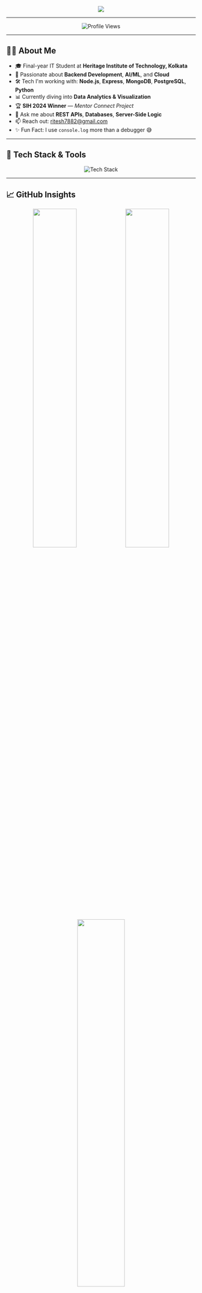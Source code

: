 <!-- README Banner -->
<p align="center">
  <img src="https://readme-typing-svg.demolab.com?font=JetBrains+Mono&size=28&duration=2000&pause=1000&color=36BCF7&center=true&vCenter=true&multiline=true&width=1000&lines=Hey+there!+I'm+Ritesh+Kumar+👋;Backend+Developer+|+Cloud+Lover+|+AI%2FML+Explorer;Turning+Coffee+%E2%98%95+into+Code+Everyday!">
</p>

---

<!-- Profile Views -->
<p align="center">
  <img src="https://komarev.com/ghpvc/?username=ritesh7570&label=Visitors&style=flat-square&color=brightgreen" alt="Profile Views"/>
</p>

---

## 🙋‍♂️ About Me

- 🎓 Final-year IT Student at **Heritage Institute of Technology, Kolkata**
- 🧠 Passionate about **Backend Development**, **AI/ML**, and **Cloud**
- 🛠️ Tech I'm working with: **Node.js**, **Express**, **MongoDB**, **PostgreSQL**, **Python**
- 📊 Currently diving into **Data Analytics & Visualization**
- 🏆 **SIH 2024 Winner** — *Mentor Connect Project*
- 💬 Ask me about **REST APIs**, **Databases**, **Server-Side Logic**
- 📫 Reach out: [ritesh7882@gmail.com](mailto:ritesh7882@gmail.com)
- ✨ Fun Fact: I use `console.log` more than a debugger 😅

---

## 🔧 Tech Stack & Tools

<p align="center">
  <img src="https://skillicons.dev/icons?i=js,nodejs,express,react,mongodb,postgresql,python,c,java,git,github,postman,figma,vscode&perline=7" alt="Tech Stack" />
</p>

---

## 📈 GitHub Insights

<p align="center">
  <img src="https://github-readme-stats.vercel.app/api?username=ritesh7570&show_icons=true&theme=tokyonight&hide_border=true" width="48%" />
  <img src="https://streak-stats.demolab.com/?user=ritesh7570&theme=tokyonight&hide_border=true" width="48%" />
</p>

<p align="center">
  <img src="https://github-readme-stats.vercel.app/api/top-langs/?username=ritesh7570&layout=compact&theme=tokyonight&hide_border=true" width="50%" />
</p>

---

## 🚀 Projects & Achievements

- 🧑‍💻 **MentorConnect** – Smart India Hackathon 2024 Winning Project (Backend)
- 📊 **EV Dashboard** – React + Charts.js based visual dashboard
- 🧑‍💻 **Alumni Connect** – Hack Heritage Top 25 Project from 200 (Backend + Tean lead)
- 💡 Always building something new — AI tools, APIs, or backend systems

---

## 🤝 Let's Connect

<p align="center">
  <a href="https://www.linkedin.com/in/riteshpower" target="_blank">
    <img src="https://skillicons.dev/icons?i=linkedin" />
  </a>
  <a href="https://github.com/ritesh7570" target="_blank">
    <img src="https://skillicons.dev/icons?i=github" />
  </a>
  <a href="mailto:ritesh7882@gmail.com">
    <img src="https://skillicons.dev/icons?i=gmail" />
  </a>
</p>

---

<!-- Footer Banner -->
<p align="center">
  <img src="https://capsule-render.vercel.app/api?type=waving&color=gradient&height=150&section=footer&text=Thanks+for+visiting+my+profile!&fontColor=ffffff" />
</p>
